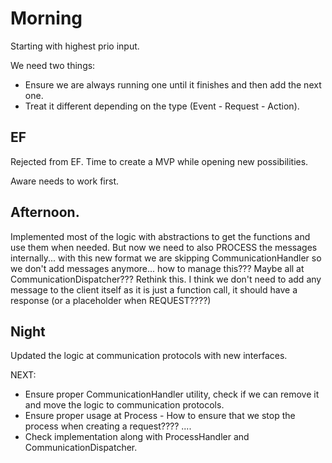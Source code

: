 # Morning

Starting with highest prio input.

We need two things:
- Ensure we are always running one until it finishes and then add the next one.
- Treat it different depending on the type (Event - Request - Action).

## EF
Rejected from EF. Time to create a MVP while opening new possibilities.

Aware needs to work first.


## Afternoon.

Implemented most of the logic with abstractions to get the functions and use them when needed.
But now we need to also PROCESS the messages internally... with this new format we are skipping CommunicationHandler so we don't add messages anymore... how to manage this???
Maybe all at CommunicationDispatcher??? Rethink this. I think we don't need to add any message to the client itself as it is just a function call, it should have a response (or a placeholder when REQUEST????)

## Night

Updated the logic at communication protocols with new interfaces.

NEXT:
- Ensure proper CommunicationHandler utility, check if we can remove it and move the logic to communication protocols.
- Ensure proper usage at Process - How to ensure that we stop the process when creating a request???? ....
- Check implementation along with ProcessHandler and CommunicationDispatcher.